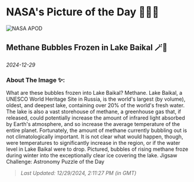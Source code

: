 
# NASA's Picture of the Day 🧑‍🚀💫

  ![NASA APOD](https://apod.nasa.gov/apod/image/2412/BaikalBubbles_Makeeva_1000.jpg)
  
  ## Methane Bubbles Frozen in Lake Baikal 🪄🌌
  
  _2024-12-29_
  
  ### About The Image ✨: 
  
  What are these bubbles frozen into Lake Baikal? Methane.  Lake Baikal, a UNESCO World Heritage Site in Russia, is the world's largest (by volume), oldest, and deepest lake, containing over 20% of the world's fresh water. The lake is also a vast storehouse of methane, a greenhouse gas that, if released, could potentially increase the amount of infrared light absorbed by Earth's atmosphere, and so increase the average temperature of the entire planet. Fortunately, the amount of methane currently bubbling out is not climatologically important. It is not clear what would happen, though, were temperatures to significantly increase in the region, or if the water level in Lake Baikal were to drop.  Pictured, bubbles of rising methane froze during winter into the exceptionally clear ice covering the lake.   Jigsaw Challenge: Astronomy Puzzle of the Day
  
  
  
  > _Last Updated: 12/29/2024, 2:11:27 PM (in GMT)_
  